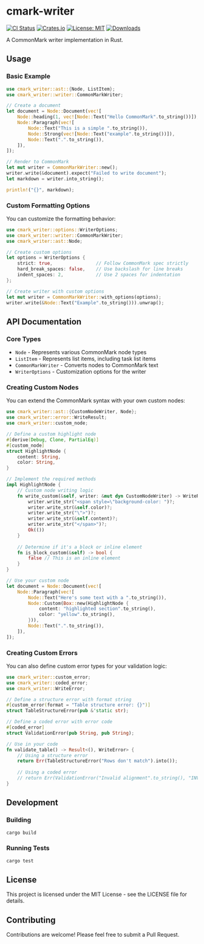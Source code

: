 # cmark-writer

[![CI Status](https://github.com/hongjr03/cmark-writer/workflows/CI/badge.svg)](https://github.com/hongjr03/cmark-writer/actions)
[![Crates.io](https://img.shields.io/crates/v/cmark-writer.svg)](https://crates.io/crates/cmark-writer)
[![License: MIT](https://img.shields.io/badge/License-MIT-green.svg)](LICENSE)
[![Downloads](https://img.shields.io/crates/d/cmark-writer.svg)](https://crates.io/crates/cmark-writer)

A CommonMark writer implementation in Rust.

## Usage

### Basic Example

```rust
use cmark_writer::ast::{Node, ListItem};
use cmark_writer::writer::CommonMarkWriter;

// Create a document
let document = Node::Document(vec![
    Node::heading(1, vec![Node::Text("Hello CommonMark".to_string())]),
    Node::Paragraph(vec![
        Node::Text("This is a simple ".to_string()),
        Node::Strong(vec![Node::Text("example".to_string())]),
        Node::Text(".".to_string()),
    ]),
]);

// Render to CommonMark
let mut writer = CommonMarkWriter::new();
writer.write(&document).expect("Failed to write document");
let markdown = writer.into_string();

println!("{}", markdown);
```

### Custom Formatting Options

You can customize the formatting behavior:

```rust
use cmark_writer::options::WriterOptions;
use cmark_writer::writer::CommonMarkWriter;
use cmark_writer::ast::Node;

// Create custom options
let options = WriterOptions {
    strict: true,                // Follow CommonMark spec strictly
    hard_break_spaces: false,    // Use backslash for line breaks
    indent_spaces: 2,            // Use 2 spaces for indentation
};

// Create writer with custom options
let mut writer = CommonMarkWriter::with_options(options);
writer.write(&Node::Text("Example".to_string())).unwrap();
```

## API Documentation

### Core Types

- `Node` - Represents various CommonMark node types
- `ListItem` - Represents list items, including task list items
- `CommonMarkWriter` - Converts nodes to CommonMark text
- `WriterOptions` - Customization options for the writer

### Creating Custom Nodes

You can extend the CommonMark syntax with your own custom nodes:

```rust
use cmark_writer::ast::{CustomNodeWriter, Node};
use cmark_writer::error::WriteResult;
use cmark_writer::custom_node;

// Define a custom highlight node
#[derive(Debug, Clone, PartialEq)]
#[custom_node]
struct HighlightNode {
    content: String,
    color: String,
}

// Implement the required methods
impl HighlightNode {
    // Custom node writing logic
    fn write_custom(&self, writer: &mut dyn CustomNodeWriter) -> WriteResult<()> {
        writer.write_str("<span style=\"background-color: ")?;
        writer.write_str(&self.color)?;
        writer.write_str("\">")?;
        writer.write_str(&self.content)?;
        writer.write_str("</span>")?;
        Ok(())
    }
    
    // Determine if it's a block or inline element
    fn is_block_custom(&self) -> bool {
        false // This is an inline element
    }
}

// Use your custom node
let document = Node::Document(vec![
    Node::Paragraph(vec![
        Node::Text("Here's some text with a ".to_string()),
        Node::Custom(Box::new(HighlightNode {
            content: "highlighted section".to_string(),
            color: "yellow".to_string(),
        })),
        Node::Text(".".to_string()),
    ]),
]);
```

### Creating Custom Errors

You can also define custom error types for your validation logic:

```rust
use cmark_writer::custom_error;
use cmark_writer::coded_error;
use cmark_writer::WriteError;

// Define a structure error with format string
#[custom_error(format = "Table structure error: {}")]
struct TableStructureError(pub &'static str);

// Define a coded error with error code
#[coded_error]
struct ValidationError(pub String, pub String);

// Use in your code
fn validate_table() -> Result<(), WriteError> {
    // Using a structure error
    return Err(TableStructureError("Rows don't match").into());
    
    // Using a coded error
    // return Err(ValidationError("Invalid alignment".to_string(), "INVALID_ALIGNMENT".to_string()).into());
}
```

## Development

### Building

```bash
cargo build
```

### Running Tests

```bash
cargo test
```

## License

This project is licensed under the MIT License - see the LICENSE file for details.

## Contributing

Contributions are welcome! Please feel free to submit a Pull Request.
